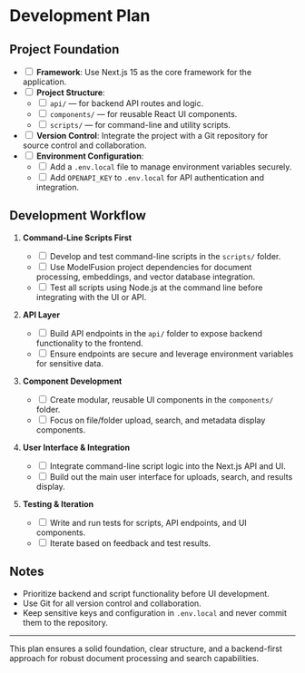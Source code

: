 # Development Plan

## Project Foundation
- <input type="checkbox"> <strong>Framework</strong>: Use Next.js 15 as the core framework for the application.
- <input type="checkbox"> <strong>Project Structure</strong>:
  - <input type="checkbox"> <code>api/</code> — for backend API routes and logic.
  - <input type="checkbox"> <code>components/</code> — for reusable React UI components.
  - <input type="checkbox"> <code>scripts/</code> — for command-line and utility scripts.
- <input type="checkbox"> <strong>Version Control</strong>: Integrate the project with a Git repository for source control and collaboration.
- <input type="checkbox"> <strong>Environment Configuration</strong>:
  - <input type="checkbox"> Add a <code>.env.local</code> file to manage environment variables securely.
  - <input type="checkbox"> Add <code>OPENAPI_KEY</code> to <code>.env.local</code> for API authentication and integration.

## Development Workflow
1. <strong>Command-Line Scripts First</strong>
   - <input type="checkbox"> Develop and test command-line scripts in the <code>scripts/</code> folder.
   - <input type="checkbox"> Use ModelFusion project dependencies for document processing, embeddings, and vector database integration.
   - <input type="checkbox"> Test all scripts using Node.js at the command line before integrating with the UI or API.

2. <strong>API Layer</strong>
   - <input type="checkbox"> Build API endpoints in the <code>api/</code> folder to expose backend functionality to the frontend.
   - <input type="checkbox"> Ensure endpoints are secure and leverage environment variables for sensitive data.

3. <strong>Component Development</strong>
   - <input type="checkbox"> Create modular, reusable UI components in the <code>components/</code> folder.
   - <input type="checkbox"> Focus on file/folder upload, search, and metadata display components.

4. <strong>User Interface & Integration</strong>
   - <input type="checkbox"> Integrate command-line script logic into the Next.js API and UI.
   - <input type="checkbox"> Build out the main user interface for uploads, search, and results display.

5. <strong>Testing & Iteration</strong>
   - <input type="checkbox"> Write and run tests for scripts, API endpoints, and UI components.
   - <input type="checkbox"> Iterate based on feedback and test results.

## Notes
- Prioritize backend and script functionality before UI development.
- Use Git for all version control and collaboration.
- Keep sensitive keys and configuration in <code>.env.local</code> and never commit them to the repository.

---
This plan ensures a solid foundation, clear structure, and a backend-first approach for robust document processing and search capabilities.